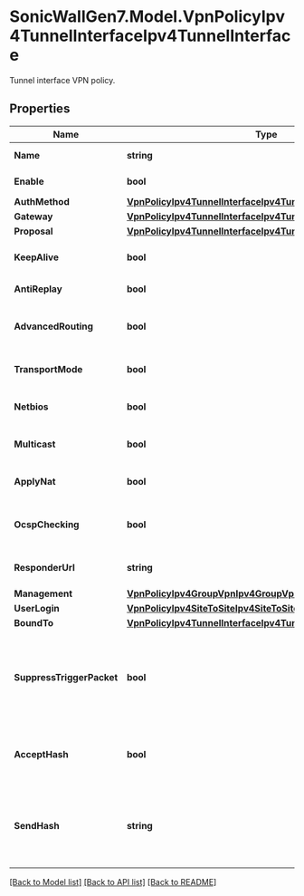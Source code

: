 # SonicWallGen7.Model.VpnPolicyIpv4TunnelInterfaceIpv4TunnelInterface
Tunnel interface VPN policy.

## Properties

Name | Type | Description | Notes
------------ | ------------- | ------------- | -------------
**Name** | **string** | Policy name. | 
**Enable** | **bool** | Enable VPN policy. | [optional] 
**AuthMethod** | [**VpnPolicyIpv4TunnelInterfaceIpv4TunnelInterfaceAuthMethod**](VpnPolicyIpv4TunnelInterfaceIpv4TunnelInterfaceAuthMethod.md) |  | [optional] 
**Gateway** | [**VpnPolicyIpv4TunnelInterfaceIpv4TunnelInterfaceGateway**](VpnPolicyIpv4TunnelInterfaceIpv4TunnelInterfaceGateway.md) |  | [optional] 
**Proposal** | [**VpnPolicyIpv4TunnelInterfaceIpv4TunnelInterfaceProposal**](VpnPolicyIpv4TunnelInterfaceIpv4TunnelInterfaceProposal.md) |  | [optional] 
**KeepAlive** | **bool** | Enable VPN policy keep alive. | [optional] 
**AntiReplay** | **bool** | Enable anti replay. | [optional] 
**AdvancedRouting** | **bool** | Enable allow advanced routing. | [optional] 
**TransportMode** | **bool** | Enable transport mode. | [optional] 
**Netbios** | **bool** | Enable VPN policy NetBIOS. | [optional] 
**Multicast** | **bool** | Enable VPN policy multicast. | [optional] 
**ApplyNat** | **bool** | Enable apply NAT policies. | [optional] 
**OcspChecking** | **bool** | Enable and configure OCSP checking. | [optional] 
**ResponderUrl** | **string** | OCSP responder URL. | [optional] 
**Management** | [**VpnPolicyIpv4GroupVpnIpv4GroupVpnManagement**](VpnPolicyIpv4GroupVpnIpv4GroupVpnManagement.md) |  | [optional] 
**UserLogin** | [**VpnPolicyIpv4SiteToSiteIpv4SiteToSiteUserLogin**](VpnPolicyIpv4SiteToSiteIpv4SiteToSiteUserLogin.md) |  | [optional] 
**BoundTo** | [**VpnPolicyIpv4TunnelInterfaceIpv4TunnelInterfaceBoundTo**](VpnPolicyIpv4TunnelInterfaceIpv4TunnelInterfaceBoundTo.md) |  | [optional] 
**SuppressTriggerPacket** | **bool** | Do not send trigger packet during IKE SA negotiation for IKEv2. | [optional] 
**AcceptHash** | **bool** | Accept hash &amp; URL certificate type for IKEv2. | [optional] 
**SendHash** | **string** | Enable send hash &amp; URL certificate type for IKEv2 and specify url. | [optional] 

[[Back to Model list]](../README.md#documentation-for-models) [[Back to API list]](../README.md#documentation-for-api-endpoints) [[Back to README]](../README.md)

